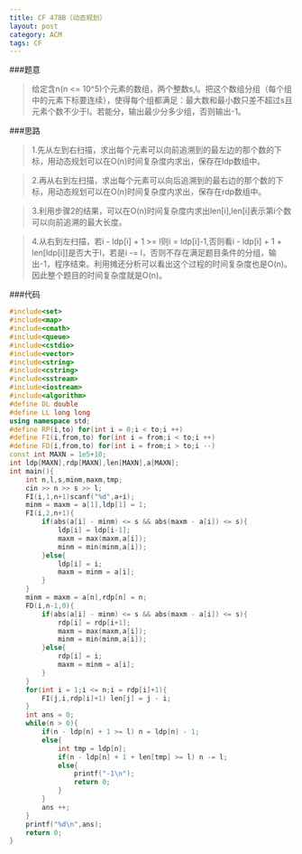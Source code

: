 ```yaml
---
title: CF 478B（动态规划）
layout: post
category: ACM
tags: CF
---
```



###题意
>给定含n(n <= 10^5)个元素的数组，两个整数s,l。把这个数组分组（每个组中的元素下标要连续），使得每个组都满足：最大数和最小数只差不超过s且元素个数不少于l。若能分，输出最少分多少组，否则输出-1。



###思路
>1.先从左到右扫描，求出每个元素可以向前追溯到的最左边的那个数的下标，用动态规划可以在O(n)时间复杂度内求出，保存在ldp数组中。

>2.再从右到左扫描，求出每个元素可以向后追溯到的最右边的那个数的下标，用动态规划可以在O(n)时间复杂度内求出，保存在rdp数组中。

>3.利用步骤2的结果，可以在O(n)时间复杂度内求出len[i],len[i]表示第i个数可以向前追溯的最大长度。

>4.从右到左扫描，若i - ldp[i] + 1 >= l则i = ldp[i]-1,否则看i - ldp[i] + 1 + len[ldp[i]]是否大于l，若是i -= l，否则不存在满足题目条件的分组，输出-1，程序结束。利用摊还分析可以看出这个过程的时间复杂度也是O(n)。因此整个题目的时间复杂度就是O(n)。


###代码

```cpp
#include<set>
#include<map>
#include<cmath>
#include<queue>
#include<cstdio>
#include<vector>
#include<string>
#include<cstring>
#include<sstream>
#include<iostream>
#include<algorithm>
#define DL double
#define LL long long
using namespace std;
#define RP(i,to) for(int i = 0;i < to;i ++)
#define FI(i,from,to) for(int i = from;i < to;i ++)
#define FD(i,from,to) for(int i = from;i > to;i --)
const int MAXN = 1e5+10;
int ldp[MAXN],rdp[MAXN],len[MAXN],a[MAXN];
int main(){
    int n,l,s,minm,maxm,tmp;
    cin >> n >> s >> l;
    FI(i,1,n+1)scanf("%d",a+i);
    minm = maxm = a[1],ldp[1] = 1;
    FI(i,2,n+1){
        if(abs(a[i] - minm) <= s && abs(maxm - a[i]) <= s){
            ldp[i] = ldp[i-1];
            maxm = max(maxm,a[i]);
            minm = min(minm,a[i]);
        }else{
            ldp[i] = i;
            maxm = minm = a[i];
        }
    }
    minm = maxm = a[n],rdp[n] = n;
    FD(i,n-1,0){
        if(abs(a[i] - minm) <= s && abs(maxm - a[i]) <= s){
            rdp[i] = rdp[i+1];
            maxm = max(maxm,a[i]);
            minm = min(minm,a[i]);
        }else{
            rdp[i] = i;
            maxm = minm = a[i];
        }    
    }
    for(int i = 1;i <= n;i = rdp[i]+1){
        FI(j,i,rdp[i]+1) len[j] = j - i;
    }
    int ans = 0;
    while(n > 0){
        if(n - ldp[n] + 1 >= l) n = ldp[n] - 1;
        else{
            int tmp = ldp[n];
            if(n - ldp[n] + 1 + len[tmp] >= l) n -= l;
            else{
                printf("-1\n");
                return 0;
            }
        }
        ans ++;
    }
    printf("%d\n",ans);
    return 0;
}
```

